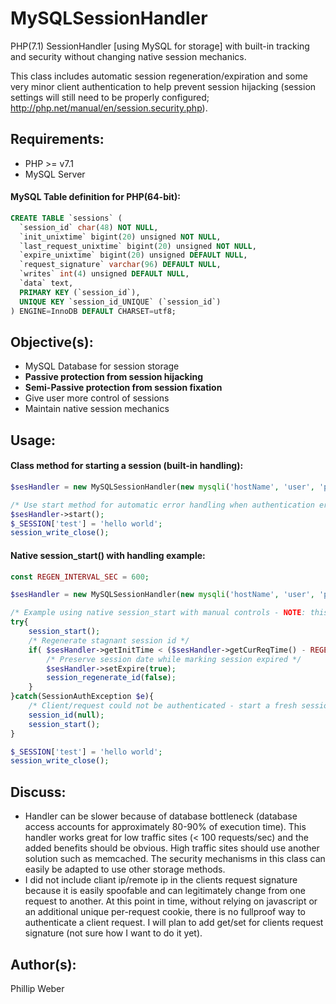 # MySQLSessionHandler
PHP(7.1) SessionHandler [using MySQL for storage] with built-in tracking and security without changing native session mechanics.

This class includes automatic session regeneration/expiration and some very minor client authentication to help prevent session hijacking (session settings will still need to be properly configured; http://php.net/manual/en/session.security.php).

## Requirements:
* PHP >= v7.1
* MySQL Server

#### MySQL Table definition for PHP(64-bit):
```sql
CREATE TABLE `sessions` (
  `session_id` char(48) NOT NULL,
  `init_unixtime` bigint(20) unsigned NOT NULL,
  `last_request_unixtime` bigint(20) unsigned NOT NULL,
  `expire_unixtime` bigint(20) unsigned DEFAULT NULL,
  `request_signature` varchar(96) DEFAULT NULL,
  `writes` int(4) unsigned DEFAULT NULL,
  `data` text,
  PRIMARY KEY (`session_id`),
  UNIQUE KEY `session_id_UNIQUE` (`session_id`)
) ENGINE=InnoDB DEFAULT CHARSET=utf8;
```

## Objective(s):
* MySQL Database for session storage
* **Passive protection from session hijacking**
* **Semi-Passive protection from session fixation**
* Give user more control of sessions
* Maintain native session mechanics

## Usage:
#### Class method for starting a session (built-in handling):
```php
$sesHandler = new MySQLSessionHandler(new mysqli('hostName', 'user', 'password', 'dbn'));

/* Use start method for automatic error handling when authentication errors occur */
$sesHandler->start();
$_SESSION['test'] = 'hello world';
session_write_close();
```

#### Native session_start() with handling example:
```php
const REGEN_INTERVAL_SEC = 600;

$sesHandler = new MySQLSessionHandler(new mysqli('hostName', 'user', 'password', 'dbn'));

/* Example using native session_start with manual controls - NOTE: this example does exactly what MySQLSessionHandler::start() does */
try{
	session_start();
	/* Regenerate stagnant session id */
	if( $sesHandler->getInitTime < ($sesHandler->getCurReqTime() - REGEN_INTERVAL_SEC) ){
		/* Preserve session date while marking session expired */
		$sesHandler->setExpire(true);
		session_regenerate_id(false);
	}
}catch(SessionAuthException $e){
	/* Client/request could not be authenticated - start a fresh session */
	session_id(null);
	session_start();
}

$_SESSION['test'] = 'hello world';
session_write_close();
```

## Discuss:
* Handler can be slower because of database bottleneck (database access accounts for approximately 80-90% of execution time). This handler works great for low traffic sites (< 100 requests/sec) and the added benefits should be obvious. High traffic sites should use another solution such as memcached. The security mechanisms in this class can easily be adapted to use other storage methods.
* I did not include cliant ip/remote ip in the clients request signature because it is easily spoofable and can legitimately change from one request to another. At this point in time, without relying on javascript or an additional unique per-request cookie, there is no fullproof way to authenticate a client request. I will plan to add get/set for clients request signature (not sure how I want to do it yet). 

## Author(s):
Phillip Weber
